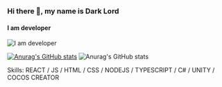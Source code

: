 ### Hi there 👋, my name is Dark Lord
#### I am developer
![I am developer](https://media.istockphoto.com/id/1133604495/vi/anh/hacker-m%E1%BA%B7t-t%E1%BB%91i-b%E1%BA%B1ng-m%C3%A1y-t%C3%ADnh-x%C3%A1ch-tay.jpg?b=1&s=170667a&w=0&k=20&c=iKON9UIr_TytRvw5EFH1aUcAME-hiN9ANX4fxxD_LTs=)

[![Anurag's GitHub stats](https://github-readme-stats.vercel.app/api?username=tttd16)](https://github.com/anuraghazra/github-readme-stats)
![Anurag's GitHub stats](https://github-readme-stats.vercel.app/api?username=tttd16&show_icons=true&theme=radical)

Skills: REACT / JS / HTML / CSS / NODEJS / TYPESCRIPT / C# / UNITY / COCOS CREATOR





